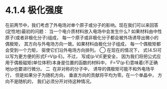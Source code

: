 # 4.1.4 极化强度

在前两节中，我们考虑了外电场对单个原子或分子的影响。现在我们可以来回答(定性地)最初的问题： 当一个电介质材料放入电场中会发生什么? 如果材料由中性原子(或者非极化分子)组成， 每一个原子或非极化分子都会被外场诱导出微小的偶极矩， 其方向与外电场方向一致。如果材料由极化分子组成， 每一个偶极矩都会受到一个力矩， 驱使它们沿外电场方向排列。
◯ 在现在的情况下， 式(4.5)可以写为更方便的形式F=V(p·E)。不过， 写成(p·V)E更安全， 因为我们将把公式应用于偶极磁矩(单位体积)本身是位置的函数的材料中， F=▽(p·E)意味着(不正确地)p也要进行微分。
二  在非对称的分子中， 诱导的偶极矩可能不和外电场平行， 但是如果分子为随机方向， 垂直方向的贡献将平均为零。在一个单晶中， 方向不是随机的， 我们必须分开对待这种情况。
